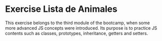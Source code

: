 # Exercise Lista de Animales

This exercise belongs to the third module of the bootcamp, when some more advanced JS concepts were introduced. Its purpose is to practice JS contents such as classes, prototypes, inheritance, getters and setters.

